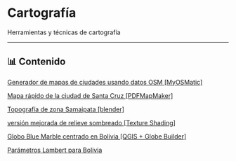 # Cartografía

Herramientas y técnicas de cartografía

---

## 📊 Contenido

[Generador de mapas de ciudades usando datos OSM [MyOSMatic]](01/)

[Mapa rápido de la ciudad de Santa Cruz [PDFMapMaker]](02/)

[Topografía de zona Samaipata [blender]](03/)

[versión mejorada de relieve sombreado [Texture Shading]](04/)

[Globo Blue Marble centrado en Bolivia [QGIS + Globe Builder]](05/)

[Parámetros Lambert para Bolivia](06/)
